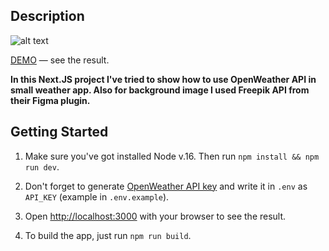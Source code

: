 ## Description

![alt text](https://dnzg.ru/weather.jpg "Screenshot of weather app")

[DEMO](https://weather-two-sigma.vercel.app) — see the result.

<strong>In this Next.JS project I've tried to show how to use OpenWeather API in small weather app. Also for background image I used Freepik API from their Figma plugin.</strong>

## Getting Started

1. Make sure you've got installed Node v.16. Then run `npm install && npm run dev`.

2. Don't forget to generate [OpenWeather API key](https://home.openweathermap.org/api_keys) and write it in `.env` as `API_KEY` (example in `.env.example`).

3. Open [http://localhost:3000](http://localhost:3000) with your browser to see the result.

4. To build the app, just run `npm run build`.
